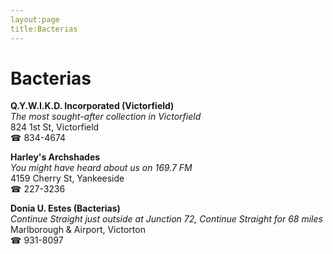 ```yaml
---
layout:page
title:Bacterias
---
```

# Bacterias

**Q.Y.W.I.K.D. Incorporated (Victorfield)**  
_The most sought-after collection in Victorfield_  
824 1st St, Victorfield  
☎ 834-4674



**Harley's Archshades**  
_You might have heard about us on 169.7 FM_  
4159 Cherry St, Yankeeside  
☎ 227-3236



**Donia U. Estes (Bacterias)**  
_Continue Straight just outside at Junction 72, Continue Straight for 68 miles_  
Marlborough & Airport, Victorton  
☎ 931-8097



